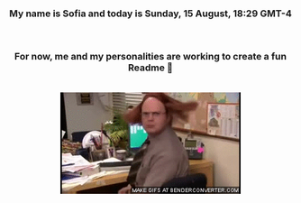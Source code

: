 


<div align="center">
<h3 >My name is Sofia and today is Sunday, 15 August, 18:29 GMT-4</h3><br>
<h3 >For now, me and my personalities are working to create a fun Readme 👋
</h3><br>
<img src='img/dwight.gif' alt='working...'/>
</div>
